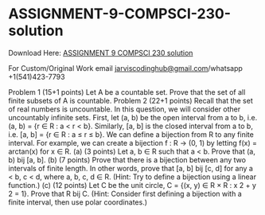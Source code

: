 # ASSIGNMENT-9-COMPSCI-230-solution

Download Here: [ASSIGNMENT 9 COMPSCI 230 solution](https://jarviscodinghub.com/assignment/assignment-9-compsci-230-solution/)

For Custom/Original Work email jarviscodinghub@gmail.com/whatsapp +1(541)423-7793

Problem 1 (15+1 points)
Let A be a countable set. Prove that the set of all finite subsets of A is countable.
Problem 2 (22+1 points)
Recall that the set of real numbers is uncountable. In this question, we will consider other uncountably infinite sets. First, let (a, b) be the open interval from a to b, i.e. (a, b) = {r ∈ R : a < r < b}. Similarly, [a, b] is the closed interval from a to b, i.e. [a, b] = {r ∈ R : a ≤ r ≤ b}. We can define a bijection from R to any finite interval. For example, we can create a bijection f : R → (0, 1) by letting f(x) = arctan(x) for x ∈ R. (a) (3 points) Let a, b ∈ R such that a < b. Prove that (a, b) bij [a, b]. (b) (7 points) Prove that there is a bijection between any two intervals of finite length. In other words, prove that [a, b] bij [c, d] for any a < b, c < d, where a, b, c, d ∈ R. (Hint: Try to define a bijection using a linear function.) (c) (12 points) Let C be the unit circle, C = {(x, y) ∈ R × R : x 2 + y 2 = 1}. Prove that R bij C. (Hint: Consider first defining a bijection with a finite interval, then use polar coordinates.)
